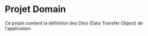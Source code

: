 ﻿# Projet Domain

Ce projet contient la définition des Dtos (Data Transfer Object) de l'application.